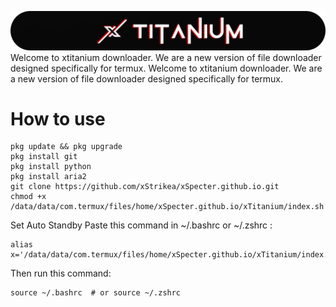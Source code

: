 ![logo](image/logo-readme.png)
Welcome to xtitanium downloader. We are a new version of file downloader designed specifically for termux. Welcome to xtitanium downloader. We are a new version of file downloader designed specifically for termux.
# How to use
```
pkg update && pkg upgrade
pkg install git
pkg install python
pkg install aria2
git clone https://github.com/xStrikea/xSpecter.github.io.git
chmod +x /data/data/com.termux/files/home/xSpecter.github.io/xTitanium/index.sh
```
Set Auto Standby
Paste this command in ~/.bashrc or ~/.zshrc :
```
alias x='/data/data/com.termux/files/home/xSpecter.github.io/xTitanium/index.sh'
```
Then run this command:
```
source ~/.bashrc  # or source ~/.zshrc
```